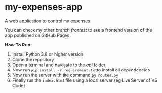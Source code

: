 # my-expenses-app
A web application to control my expenses

You can check my other branch *frontest* to see a frontend version of the app published on GitHub Pages

**How To Run:**

1. Install Python 3.8 or higher version
2. Clone the repository
3. Open a terminal and navigate to the *api* folder
4. Now run `pip install -r requirement.txt`to install all dependencies
5. Now run the server with the command `py routes.py`
6. Finally run the `index.html` file using a local server (eg Live Server of VS Code)